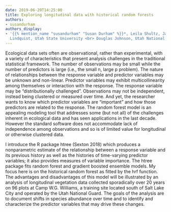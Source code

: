 ```yaml
---
date: 2019-06-20T14:25:00
title: Exploring longitudinal data with historical random forests
authors:
- susandurham
authors_display:
- '{{% mention_name "susandurham" "Susan Durham" %}}*, Leila Shultz, James Long, Wanda
  Lindquist, Utah State University <br> Douglas Johnson, Utah National Guard'
---
```

Ecological data sets often are observational, rather than experimental, with a variety of characteristics that present analysis challenges in the traditional statistical framework. The number of observations may be small while the number of predictors is large (i.e., the small n, large p problem). The nature of relationships between the response variable and predictor variables may be unknown and non-linear. Predictor variables may exhibit multicollinearity among themselves or interaction with the response. The response variable may be “distributionally challenged”. Observations may not be independent, instead being clustered or measured over time. And yet, the researcher wants to know which predictor variables are “important” and how those predictors are related to the response. The random forest model is an appealing modeling tool that addresses some (but not all) of the challenges inherent in ecological data and has seen applications in the last decade. However the standard software does not accommodate lack of independence among observations and so is of limited value for longitudinal or otherwise clustered data.

I introduce the R package htree (Sexton 2018) which produces a nonparametric estimate of the relationship between a response variable and its previous history as well as the histories of time-varying predictor variables; it also provides measures of variable importance. The htree package fits random forest and gradient boosted ensemble models. My focus here is on the historical random forest as fitted by the hrf function. The advantages and disadvantages of this model will be illustrated by an analysis of longitudinal vegetation data collected sporadically over 20 years on 96 plots at Camp W.G. Williams, a training site located south of Salt Lake City and operated by the Utah National Guard. The goals of the analysis are to document shifts in species abundance over time and to identify and characterize the predictor variables that may drive these changes.
